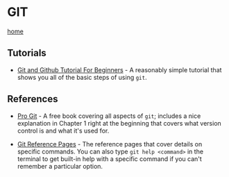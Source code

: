 # GIT

[home](../README.html)

## Tutorials

* [Git and Github Tutorial For Beginners](https://product.hubspot.com/blog/git-and-github-tutorial-for-beginners) - A reasonably simple tutorial that shows you all of the basic steps of using `git`.

## References

* [Pro Git](https://git-scm.com/book/en/v2) - A free book covering all aspects of `git`; includes a nice explanation in Chapter 1 right at the beginning that covers what version control is and what it's used for.

* [Git Reference Pages](https://git-scm.com/docs) - The reference pages that cover details on specific commands. You can also type `git help <command>` in the terminal to get built-in help with a specific command if you can't remember a particular option.
